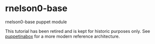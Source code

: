 rnelson0-base
=============

rnelson0-base puppet module

This tutorial has been retired and is kept for historic purposes only. See [puppetinabox](https://github.com/puppetinabox/controlrepo) for a more modern reference architecture.
